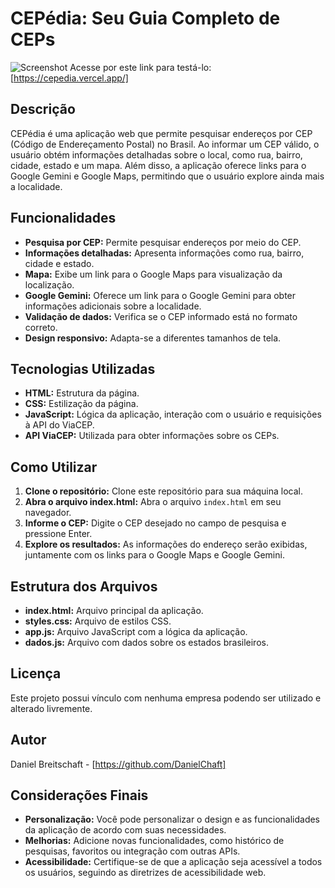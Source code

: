 # CEPédia: Seu Guia Completo de CEPs

![Screenshot](https://github.com/user-attachments/assets/a3bb1192-af53-4e56-ab44-1bc758926b7d)
Acesse por este link para testá-lo: [https://cepedia.vercel.app/]

## Descrição

CEPédia é uma aplicação web que permite pesquisar endereços por CEP (Código de Endereçamento Postal) no Brasil. Ao informar um CEP válido, o usuário obtém informações detalhadas sobre o local, como rua, bairro, cidade, estado e um mapa. Além disso, a aplicação oferece links para o Google Gemini e Google Maps, permitindo que o usuário explore ainda mais a localidade.

## Funcionalidades

* **Pesquisa por CEP:** Permite pesquisar endereços por meio do CEP.
* **Informações detalhadas:** Apresenta informações como rua, bairro, cidade e estado.
* **Mapa:** Exibe um link para o Google Maps para visualização da localização.
* **Google Gemini:** Oferece um link para o Google Gemini para obter informações adicionais sobre a localidade.
* **Validação de dados:** Verifica se o CEP informado está no formato correto.
* **Design responsivo:** Adapta-se a diferentes tamanhos de tela.

## Tecnologias Utilizadas

* **HTML:** Estrutura da página.
* **CSS:** Estilização da página.
* **JavaScript:** Lógica da aplicação, interação com o usuário e requisições à API do ViaCEP.
* **API ViaCEP:** Utilizada para obter informações sobre os CEPs.

## Como Utilizar

1. **Clone o repositório:** Clone este repositório para sua máquina local.
2. **Abra o arquivo index.html:** Abra o arquivo `index.html` em seu navegador.
3. **Informe o CEP:** Digite o CEP desejado no campo de pesquisa e pressione Enter.
4. **Explore os resultados:** As informações do endereço serão exibidas, juntamente com os links para o Google Maps e Google Gemini.

## Estrutura dos Arquivos

* **index.html:** Arquivo principal da aplicação.
* **styles.css:** Arquivo de estilos CSS.
* **app.js:** Arquivo JavaScript com a lógica da aplicação.
* **dados.js:** Arquivo com dados sobre os estados brasileiros.

## Licença

Este projeto possui vínculo com nenhuma empresa podendo ser utilizado e alterado livremente.

## Autor

Daniel Breitschaft - [https://github.com/DanielChaft]

## Considerações Finais

* **Personalização:** Você pode personalizar o design e as funcionalidades da aplicação de acordo com suas necessidades.
* **Melhorias:** Adicione novas funcionalidades, como histórico de pesquisas, favoritos ou integração com outras APIs.
* **Acessibilidade:** Certifique-se de que a aplicação seja acessível a todos os usuários, seguindo as diretrizes de acessibilidade web.
